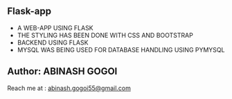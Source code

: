 ## Flask-app


* A WEB-APP USING FLASK 
* THE STYLING HAS BEEN DONE WITH CSS AND BOOTSTRAP
* BACKEND USING FLASK
* MYSQL WAS BEING USED FOR DATABASE HANDLING USING PYMYSQL



## Author: ABINASH GOGOI


Reach me  at : abinash.gogoi55@gmail.com

